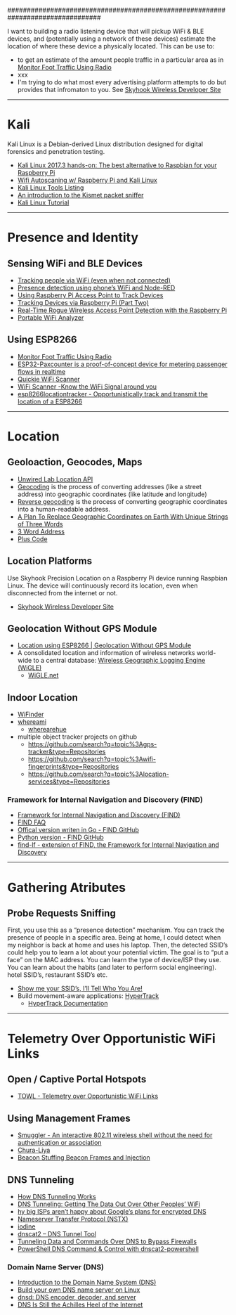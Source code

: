 
################################################################################

I want to building a radio listening device that will pickup WiFi & BLE devices,
and (potentially using a network of these devices)
estimate the location of where these device a physically located.
This can be use to:

* to get an estimate of the amount people traffic in a particular area as in
[Monitor Foot Traffic Using Radio](https://hackaday.com/2018/04/06/monitor-foot-traffic-using-radio/)
* xxx
* I'm trying to do what most every advertising platform attempts to do but provides that infromaton to you.
See [Skyhook Wireless Developer Site](http://www.skyhookwireless.com/developers)

----

# Kali
Kali Linux is a Debian-derived Linux distribution designed for digital forensics and penetration testing.

* [Kali Linux 2017.3 hands-on: The best alternative to Raspbian for your Raspberry Pi](https://www.zdnet.com/article/kali-linux-2017-3-hands-on-the-best-alternative-to-raspbian-for-raspberry-pi/)
* [Wifi Autoscaning w/ Raspberry Pi and Kali Linux](http://cdf123x.blogspot.com/2013/04/wifi-autoscaning-w-raspberry-pi-and.html)
* [Kali Linux Tools Listing](https://tools.kali.org/tools-listing)
* [An introduction to the Kismet packet sniffer](https://www.linux.com/news/introduction-kismet-packet-sniffer)
* [Kali Linux Tutorial](https://www.tutorialspoint.com/kali_linux/index.htm)

----

# Presence and Identity

## Sensing WiFi and BLE Devices
* [Tracking people via WiFi (even when not connected)](https://www.crc.id.au/tracking-people-via-wifi-even-when-not-connected/)
* [Presence detection using phone’s WiFi and Node-RED](https://harizanov.com/2014/03/presence-detection-using-phones-wifi-and-node-red/)
* [Using Raspberry Pi Access Point to Track Devices](https://www.yetanotherblog.com/2014/03/25/using-raspberry-pi-access-point-to-track-devices/)
* [Tracking Devices via Raspberry Pi (Part Two)](https://www.yetanotherblog.com/2014/03/25/tracking-devices-via-raspberry-pi-part-two/)
* [Real-Time Rogue Wireless Access Point Detection with the Raspberry Pi](http://www.linuxjournal.com/content/real-time-rogue-wireless-access-point-detection-raspberry-pi?page=0,0)
* [Portable WiFi Analyzer](https://www.instructables.com/id/Portable-WiFi-Analyzer/)

## Using ESP8266
* [Monitor Foot Traffic Using Radio](https://hackaday.com/2018/04/06/monitor-foot-traffic-using-radio/)
* [ESP32-Paxcounter is a proof-of-concept device for metering passenger flows in realtime](https://hackaday.com/2018/04/06/monitor-foot-traffic-using-radio/)
* [Quickie WiFi Scanner](http://hackaday.com/2016/02/24/quickie-wifi-scanner/)
* [WiFi Scanner -Know the WiFi Signal around you](https://community.seeedstudio.com/WiFi-Scanner--Know-the-WiFi-Signal-around-you--p-220.html)
* [esp8266locationtracker - Opportunistically track and transmit the location of a ESP8266](https://github.com/dancudds/esp8266locationtracker)

----

# Location

## Geoloaction, Geocodes, Maps
* [Unwired Lab Location API](https://unwiredlabs.com/)
* [Geocoding](https://unwiredlabs.com/docs/#geocoding) is the process of converting addresses (like a street address) into geographic coordinates (like latitude and longitude)
* [Reverse geocoding](https://unwiredlabs.com/docs/#reverse-geocoding) is the process of converting geographic coordinates into a human-readable address.
* [A Plan To Replace Geographic Coordinates on Earth With Unique Strings of Three Words](https://www.smithsonianmag.com/science-nature/plan-replace-geographic-coordinates-earth-unique-strings-three-words-180949946/)
* [3 Word Address](http://what3words.com/)
* [Plus Code](https://plus.codes/)

## Location Platforms
Use Skyhook Precision Location on a Raspberry Pi device running Raspbian Linux.
The device will continuously record its location, even when disconnected from the internet or not.

* [Skyhook Wireless Developer Site](http://www.skyhookwireless.com/developers)

## Geolocation Without GPS Module
* [Location using ESP8266 | Geolocation Without GPS Module](https://electronicsforu.com/electronics-projects/gps-geolocation-using-esp8266-projects)
* A consolidated location and information of wireless networks world-wide to a central database: [Wireless Geographic Logging Engine (WiGLE)](https://en.wikipedia.org/wiki/WiGLE)
    * [WiGLE.net](https://wigle.net/)

## Indoor Location
* [WiFinder](https://github.com/mpescimoro/wi-finder)
* [whereami](https://github.com/kootenpv/whereami)
    * [wherearehue](https://github.com/DeastinY/wherearehue)
* multiple object tracker projects on github
    * https://github.com/search?q=topic%3Agps-tracker&type=Repositories
    * https://github.com/search?q=topic%3Awifi-fingerprints&type=Repositories
    * https://github.com/search?q=topic%3Alocation-services&type=Repositories

### Framework for Internal Navigation and Discovery (FIND)
* [Framework for Internal Navigation and Discovery (FIND)](https://www.internalpositioning.com/)
* [FIND FAQ](https://www.internalpositioning.com/faq/)
* [Offical version writen in Go - FIND GitHub](https://github.com/schollz/find3)
* [Python version - FIND GitHub](https://github.com/kootenpv/find)
* [find-lf - extension of FIND, the Framework for Internal Navigation and Discovery](https://github.com/schollz/find-lf)

----

# Gathering Atributes

## Probe Requests Sniffing
First, you use this as a “presence detection” mechanism.
You can track the presence of people in a specific area.
Being at home, I could detect when my neighbor is back at home and uses his laptop.
Then, the detected SSID’s could help you to learn a lot about your potential victim.
The goal is to “put a face” on the MAC address. You can learn the type of device/ISP they use.
You can learn about the habits (and later to perform social engineering). hotel SSID’s, restaurant SSID’s etc.

* [Show me your SSID’s, I’ll Tell Who You Are!](https://blog.rootshell.be/2012/01/12/show-me-your-ssids-ill-tell-who-you-are/)
* Build movement-aware applications: [HyperTrack](https://www.hypertrack.com/)
    * [HyperTrack Documentation](https://docs.hypertrack.com/)

----

# Telemetry Over Opportunistic WiFi Links

## Open / Captive Portal Hotspots
* [TOWL - Telemetry over Opportunistic WiFi Links](http://www.phreakmonkey.com/2016/08/towl-telemetry-over-opportunistic-wifi.html)

## Using Management Frames
* [Smuggler - An interactive 802.11 wireless shell without the need for authentication or association](https://www.trustwave.com/Resources/SpiderLabs-Blog/Smuggler---An-interactive-802-11-wireless-shell-without-the-need-for-authentication-or-association/)
* [Chura-Liya](https://github.com/interference-security/Chura-Liya)
* [Beacon Stuffing Beacon Frames and Injection](https://www.youtube.com/watch?v=SPY3W_Kmq8U)

## DNS Tunneling
* [How DNS Tunneling Works](http://inside-out.xyz/technology/how-dns-tunneling-works.html)
* [DNS Tunneling: Getting The Data Out Over Other Peoples’ WiFi](http://hackaday.com/2016/08/07/getting-the-data-out-over-other-peoples-wifi/)
* [hy big ISPs aren’t happy about Google’s plans for encrypted DNS](https://arstechnica.com/tech-policy/2019/09/isps-worry-a-new-chrome-feature-will-stop-them-from-spying-on-you/)
* [Nameserver Transfer Protocol (NSTX)](http://thomer.com/howtos/nstx.html)
* [iodine](http://code.kryo.se/iodine/)
* [dnscat2 – DNS Tunnel Tool](http://www.darknet.org.uk/2016/01/dnscat2-dns-tunnel-tool/)
* [Tunneling Data and Commands Over DNS to Bypass Firewalls](https://zeltser.com/c2-dns-tunneling/)
* [PowerShell DNS Command & Control with dnscat2-powershell](http://www.blackhillsinfosec.com/?p=5578)

### Domain Name Server (DNS)
* [Introduction to the Domain Name System (DNS)](https://opensource.com/article/17/4/introduction-domain-name-system-dns)
* [Build your own DNS name server on Linux](https://opensource.com/article/17/4/build-your-own-name-server)
* [dnsd: DNS encoder, decoder, and server](https://github.com/ansuz/modern-dnsd)
* [DNS Is Still the Achilles Heel of the Internet](https://www.darkreading.com/partner-perspectives/f5/dns-is-still-the-achilles-heel-of-the-internet/a/d-id/1329019?elq_mid=78743&elq_cid=23179140&_mc=NL_NWC_EDT_NWC_converations_20170606&cid=NL_NWC_EDT_NWC_converations_20170606&elqTrackId=3d7fdc6841d24f4199ac352d2062abca&elq=25cb098a61134c4e8b49e622076230d1&elqaid=78743&elqat=1&elqCampaignId=26848)

